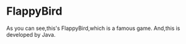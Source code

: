 # FlappyBird
As you can see,this's FlappyBird,which is a famous game.
And,this is developed by Java.

